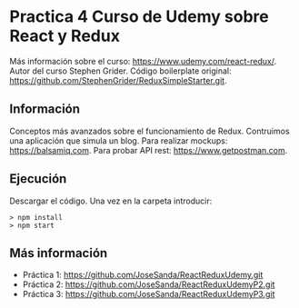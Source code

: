 # Practica 4 Curso de Udemy sobre React y Redux

Más información sobre el curso: https://www.udemy.com/react-redux/.
Autor del curso Stephen Grider.
Código boilerplate original: https://github.com/StephenGrider/ReduxSimpleStarter.git.

## Información

Conceptos más avanzados sobre el funcionamiento de Redux.
Contruimos una aplicación que simula un blog.
Para realizar mockups: https://balsamiq.com.
Para probar API rest: https://www.getpostman.com.

## Ejecución
Descargar el código. Una vez en la carpeta introducir:
```
> npm install
> npm start
```

## Más información
* Práctica 1: https://github.com/JoseSanda/ReactReduxUdemy.git
* Práctica 2: https://github.com/JoseSanda/ReactReduxUdemyP2.git
* Práctica 3: https://github.com/JoseSanda/ReactReduxUdemyP3.git
